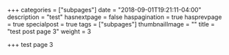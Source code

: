+++
categories = ["subpages"]
date = "2018-09-01T19:21:11-04:00"
description = "test"
hasnextpage = false
haspagination = true
hasprevpage = true
specialpost = true
tags = ["subpages"]
thumbnailImage = ""
title = "test post page 3"
weight = 3

+++
test page 3
